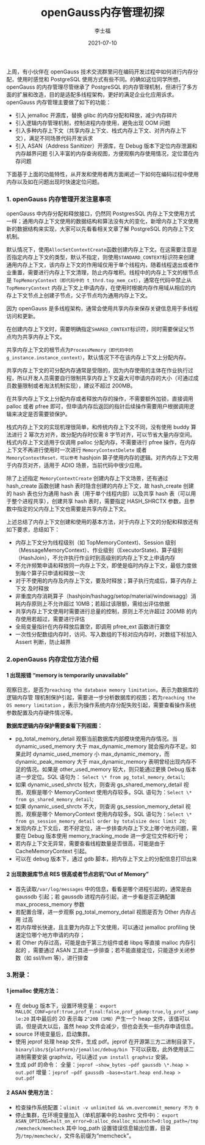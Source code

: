 ﻿---
title: 'openGauss内存管理初探'

date: '2021-07-10'
category: 'blog'
tags: ['openGauss内存管理初探']

archives: '2021-07'

author: '李士福'

summary: 'openGauss内存管理初探'

img: '/zh/blogs/zhengwen2/img/img5.png'

times: '12:30'
---

上周，有小伙伴在 openGauss 技术交流群里问在编码开发过程中如何进行内存分配，使用时感觉和 PostgreSQL 使用方式有些不同。的确如这位同学所想，openGauss 的内存管理尽管继承了 PostgreSQL 的内存管理机制，但进行了多方面的扩展和改造，目的是适配多线程架构，更好的满足企业化应用诉求。openGauss 内存管理主要做了如下的功能：

- 引入 jemalloc 开源库，替换 glibc 的内存分配和释放，减少内存碎片
- 引入逻辑内存管理机制，控制进程内存使用，避免出现 OOM 问题
- 引入多种内存上下文（共享内存上下文、栈式内存上下文、对齐内存上下文），满足不同场景代码开发诉求
- 引入 ASAN（Address Sanitizer）开源库，在 Debug 版本下定位内存泄漏和内存越界问题
  引入丰富的内存查询视图，方便观察内存使用情况，定位潜在内存问题

下面基于上面的功能特性，从开发和使用者两方面阐述一下如何在编码过程中使用内存以及如在问题出现时快速定位问题。

### 1. openGauss 内存管理开发注意事项

openGauss 中内存分配和释放接口，仍然同 PostgresSQL 内存上下文使用方式一样；通用内存上下文使用的数据结构和算法没有大的变化，新增内存上下文使用新的数据结构来实现，大家可以先看看相关文章了解 PostgreSQL 的内存上下文机制。

默认情况下，使用`AllocSetContextCreate`函数创建内存上下文。在这需要注意是否指定内存上下文的类型，默认不指定，则使用`STANDARD_CONTEXT`标识符来创建通用内存上下文，该内存上下文的作用域仅用于单个线程内，随着线程退出或者作业重置，需要进行内存上下文清理，防止内存堆积。线程中的内存上下文的根节点是 `TopMemoryContext（即代码中的 t_thrd.top_mem_cxt）`，通常在代码中禁止从 `TopMemoryContext` 内存上下文上申请内存，在使用时根据内存作用域从相应的内存上下文节点上创建子节点，父子节点均为通用内存上下文。

因为 openGauss 是多线程架构，通常会使用共享内存来保存关键信息用于多线程访问和更新。

在创建内存上下文时，需要明确指定`SHARED_CONTEXT`标识符，同时需要保证父节点均为共享内存上下文。

共享内存上下文的根节点为`ProcessMemory（即代码中的 g_instance.instance_context）`，默认情况下不在该内存上下文上分配内存。

共享内存上下文的可分配内存通常是受限的，因为内存使用的主体在作业执行过程，所以开发人员需要自行限制共享内存上下文最大可申请内存的大小（可通过成员数量限制或者淘汰机制实现），建议不超过 200MB。

在共享内存上下文上分配内存或者释放内存的操作，不需要额外加锁，直接调用 palloc 或者 pfree 即可，但申请内存后返回的指针后续操作需要用户根据调用逻辑来决定是否需要锁保护。

栈式内存上下文的实现机理很简单，和传统内存上下文不同，没有使用 buddy 算法进行 2 幂次方对齐，故分配内存时仅需 8 字节对齐，可以节省大量内存空间。栈式内存上下文适用于仅调用 palloc 分配内存，不需要进行 pfree 操作，在内存上下文不再进行使用时一次进行 `MemoryContextDelete` 或者 `MemoryContextReset，可以参考` hashjoin 算子使用内存的逻辑。对齐内存上下文用于内存页对齐，适用于 ADIO 场景，当前代码中很少应用。

除了上述指定 `MemoryContextCreate` 创建内存上下文场景，还有通过 hash_create 函数创建 hash 表时隐含创建的内存上下文，故 hash_create 创建的 hash 表也分为通用 hash 表（用于单个线程内部）以及共享 hash 表（可以用于整个进程共享），创建共享 hash 表时，需要指定 HASH_SHRCTX 参数，且参数中指定的父内存上下文也需要是共享内存上下文。

上述总结了内存上下文创建和使用的基本方法，对于内存上下文的分配和释放还有如下要求，总结如下：

- 内存上下文分为线程级别（如 TopMemoryContext)、Session 级别（MessageMemoryContext）、作业级别（ExecutorState)、算子级别（HashJoin），不允许执行作业时到高级别的内存上下文上申请内存
- 不允许频繁申请和释放同一内存上下文，即使是临时内存上下文，最低力度做到每个算子只申请和释放一次
- 对于不使用的内存及内存上下文，要及时释放；算子执行完成后，算子内存上下文 及时释放
- 非重度内存消耗算子（hashjoin/hashagg/setop/material/windowsagg）消耗内存原则上不允许超过 10MB；若超过该限额，需给出评估依据
- 共享内存上下文使用时需要进行总量的控制，原则上不允许超过 200MB 的内存使用若超过，需要进行评估
- 全局变量指针在内存释放后置空，即调用 pfree_ext 函数进行置空
- 一次性分配数组内存时，访问、写入数组的下标对应内存时，对数组下标加入 Assert 判断，防止越界

### 2.openGauss 内存定位方法介绍

#### 1 出现报错 “memory is temporarily unavailable”

观察日志，是否为`reaching the database memory limitation`，表示为数据库的逻辑内存管 理机制保护引起，需要进一步分析数据库的视图；若为`reaching the OS memory limitation` ，表示为操作系统内存分配失败引起，需要查看操作系统参数配置及内存硬件情况等。

**数据库逻辑内存保护需要查看下列视图：**

- pg_total_memory_detail 观察当前数据库内部模块使用内存情况。当 dynamic_used_memory 大于 max_dynamic_memory 就会报内存不足。如果此时 dynamic_used_memory 小 max_dynamic_memory，而 dynamic_peak_memory 大于 max_dynamic_memory 表明曾经出现内存不足的情况。如果是 other_used_memory 较大，则只能通过更换 Debug 版本进一步定位。SQL 语句为： `Select \* from pg_total_memory_detail`;
- 如果 dynamic_used_shrctx 较大，则查询 gs_shared_memory_detail 视图，观察是哪个 MemoryContext 使用内存较多。SQL 语句为：`Select \* from gs_shared_memory_detail`;
- 如果 dynamic_used_shrctx 不大，则查询 gs_session_memory_detail 视图，观察是哪个 MemoryContext 使用内存较多。SQL 语句为：`Select \* from gs_session_memory_detail order by totalsize desc limit 20`;
- 发现内存上下文后，若不好定位，进一步排查内存上下文上哪个地方问题，需要在 Debug 版本使用 memory_tracking_mode 进一步定位文件和行号；
- 若内存上下文无异常，需要查看线程数量是否很高，可能是由于 CacheMemoryContext 引起。
- 可以在 debug 版本下，通过 gdb 脚本，把内存上下文上的分配信息打印出来

#### 2 出现数据库节点 RES 很高或者节点宕机“Out of Memory”

- 首先读取`/var/log/messages` 中的信息，看看是哪个进程引起的，通常是由 gaussdb 引起；若 gaussdb 进程内存引起，进一步看是否正确配置 max_process_memory 参数
- 若配置合理，进一步观察 pg_total_memory_detail 视图是否为 Other 内存占用 过高
- 若内存增长快速，且主要为内存上下文使用，可以通过 jemalloc profiling 快 速定位哪个地方申请的内存；
- 若 Other 内存过高，可能是由于第三方组件或者 libpq 等直接 malloc 内存引起的 ，需要通过 ASAN 工具进一步排查；若不能直接定位，只能逐步关闭参数（如 ssl/llvm 等），进行排查

### 3.附录：

#### 1 jemalloc 使用方法：

- 在 debug 版本下，设置环境变量：
  `export MALLOC_CONF=prof:true,prof_final:false,prof_gdump:true,lg_prof_sample:20`
  其中最后的 20 表示每 `2^20B（1MB）`产生一个 heap 文件，该值可以调，但是调大以后，虽然 heap 文件会减少，但也会丢失一些内存申请信息。
- source 环境变量后，启动集群。
- 使用 jeprof 处理 heap 文件，生成 pdf。jeprof 在开源第三方二进制目录下，`binarylibs/${platForm}/jemalloc/debug/bin `下可以获取，此外使用该二进制需要安装 graphviz，可以通过 `yum install graphviz` 安装。
- 生成 pdf 的命令：
  全量：`jeprof –show_bytes –pdf gaussdb \*.heap > out.pdf`
  增量：`jeprof –pdf gaussdb –base=start.heap end.heap > out.pdf`

#### 2 ASAN 使用方法：

- 检查操作系统配置：`ulimit -v unlimited && vm.overcommit_memory 不为 0`
- 停止集群，在环境变量加入（单机部署中的.bashrc 文件中)： `export ASAN_OPTIONS=halt_on_error=0:alloc_dealloc_mismatch=0:log_path=/tmp/memcheck/memcheck` 其中 log_path 设置错误信息输出位置，目录为`/tmp/memcheck/`，文件名前缀为“memcheck”。
